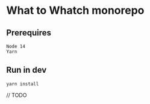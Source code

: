# What to Whatch monorepo

## Prerequires

```
Node 14
Yarn
```

## Run in dev

```
yarn install
```

// TODO